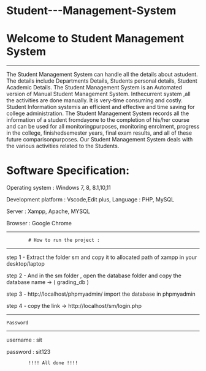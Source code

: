 # Student---Management-System

#	Welcome to Student Management System

-----------------------------------------------------------------------------------

The Student Management System can handle all the details about astudent. The details include Departments Details, Students personal
details, Student Academic Details. The Student Management System is an Automated version of Manual Student Management System. Inthecurrent system ,all the activities are done manually. It is very-time consuming and costly. Student Information systemis an efficient and effective and time saving for college administration. The Student Management System records all the information of a student fromdayone to the completion of his/her course and can be used for all monitoringpurposes, monitoring enrolment, progress in the college, finishedsemester years, final exam results, and all of these future comparisonpurposes. Our Student Management System deals with the various activities related to the Students.


# Software Specification:

Operating system : Windows 7, 8, 8.1,10,11

Development platform : Vscode,Edit plus, Language : PHP, MySQL

Server : Xampp, Apache, MYSQL

Browser : Google Chrome


------------------------------------------------------------------------------------

			# How to run the project :
-----------------------------------------------------------------------------------

step 1 - Extract the folder sm and copy it to allocated path of xampp in your desktop/laptop 

step 2 - And in the sm folder , open the database folder and copy the database name -> ( grading_db )

step 3 - http://localhost/phpmyadmin/ import the database in phpmyadmin

step 4 - copy the link -> http://localhost/sm/login.php

------------------------------------------------------------------------------------
	Password 
------------------------------------------------------------------------------------

username : sit

password : sit123


			!!!! All done !!!!


